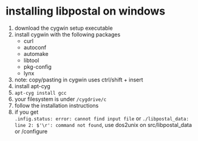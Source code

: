 # installing libpostal on windows

1. download the cygwin setup executable
2. install cygwin with the following packages
    - curl
    - autoconf
    - automake
    - libtool
    - pkg-config
    - lynx
3. note: copy/pasting in cygwin uses ctrl/shift + insert
4. install apt-cyg
5. `apt-cyg install gcc`
6. your filesystem is under `/cygdrive/c`
7. follow the installation instructions
8. if you get  
   `.infig.status: error: cannot find input file` 
  or 
   `./libpostal_data: line 2: $'\r': command not found`, 
  use dos2unix on src/libpostal_data or /configure
 

